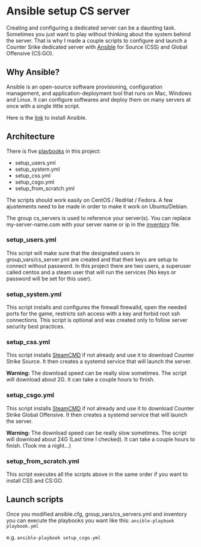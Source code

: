 # Ansible setup CS server

Creating and configuring a dedicated server can be a daunting task. Sometimes you just want to play without thinking about the system behind the server.
That is why I made a couple scripts to configure and launch a Counter Srike dedicated server with [Ansible](https://www.ansible.com/) for Source (CSS) and Global Offensive (CS:GO).

## Why Ansible?

Ansible is an open-source software provisioning, configuration management, and application-deployment tool that runs on Mac, Windows and Linux. It can configure softwares and deploy them on many servers at once with a single little script.

Here is the [link](https://docs.ansible.com/ansible/latest/installation_guide/intro_installation.html) to install Ansible.


## Architecture

There is five [playbooks](https://docs.ansible.com/ansible/latest/user_guide/playbooks.html) in this project:
  - setup_users.yml
  - setup_system.yml
  - setup_css.yml
  - setup_csgo.yml
  - setup_from_scratch.yml

The scripts should work easily on CentOS / RedHat / Fedora. A few ajustements need to be made in order to make it work on Ubuntu/Debian.

The group cs_servers is used to reference your server(s). You can replace my-server-name.com with your server name or ip in the [inventory](https://github.com/aubruz/ansible-setup-cs-server/blob/master/inventory) file.

### setup_users.yml

This script will make sure that the designated users in group_vars/cs_server.yml are created and that their keys are setup to connect without password. In this project there are two users, a superuser called centos and a steam user that will run the services (No keys or password will be set for this user).

### setup_system.yml

This script installs and configures the firewall firewalld, open the needed ports for the game, restricts ssh access with a key and forbid root ssh connections. This script is optional and was created only to follow server security best practices.

### setup_css.yml

This script installs [SteamCMD](https://developer.valvesoftware.com/wiki/SteamCMD) if not already and use it to download Counter Strike Source. It then creates a systemd service that will launch the server.

**Warning:** The download speed can be really slow sometimes. The script will download about 2G. It can take a couple hours to finish.

### setup_csgo.yml

This script installs [SteamCMD](https://developer.valvesoftware.com/wiki/SteamCMD) if not already and use it to download Counter Strike Global Offensive. It then creates a systemd service that will launch the server.

**Warning:** The download speed can be really slow sometimes. The script will download about 24G (Last time I checked). It can take a couple hours to finish. (Took me a night...)

### setup_from_scratch.yml

This script executes all the scripts above in the same order if you want to install CSS and CS:GO.

## Launch scripts

Once you modified ansible.cfg, group_vars/cs_servers.yml and inventory you can execute the playbooks you want like this: `ansible-playbook playbook.yml`

e.g.  `ansible-playbook setup_csgo.yml`
